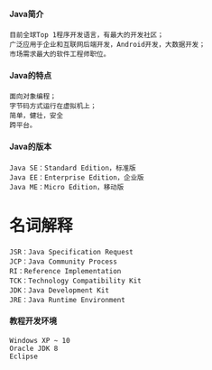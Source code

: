 
#### Java简介
```
目前全球Top 1程序开发语言，有最大的开发社区；
广泛应用于企业和互联网后端开发，Android开发，大数据开发；
市场需求最大的软件工程师职位。
```
#### Java的特点
```
面向对象编程；
字节码方式运行在虚拟机上；
简单，健壮，安全
跨平台。
```
#### Java的版本
```
Java SE：Standard Edition，标准版
Java EE：Enterprise Edition，企业版
Java ME：Micro Edition，移动版
```
# 名词解释
```
JSR：Java Specification Request
JCP：Java Community Process
RI：Reference Implementation
TCK：Technology Compatibility Kit
JDK：Java Development Kit
JRE：Java Runtime Environment
```
#### 教程开发环境
```
Windows XP ~ 10
Oracle JDK 8
Eclipse

```
